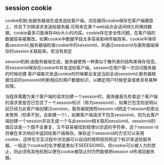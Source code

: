 ## session cookie
cookie机制:由服务器端生成发送给客户端，浏览器将cookie保存在客户端硬盘上，并且下次随请求发送给服务器.可用来在某个web站点会话间持久的保持数据。cookie最多只能保存4kb大小的内容。cookie存在安全性问题，在客户端的数据容易被篡改。如果cookie中数据字段太多容易影响传输效率。cookie中保存着sessionId,服务器端检查cookie中的sessionId，并通过sessionId与服务器端保存的session关联起来。若没有规定

session机制:由服务器端生成，服务器使用一种类似于散列表的结构来保存信息。将sessionId保存在cookie中并发送给客户端。session在用户第一次访问服务器的时候创建.客户端每次发送cookie的时候都会发送当前会话sessionId,服务器根据当前的sessionId判断相应的用户数据标识，以确定用户时候登录或者具有某种权限。  

当程序需要为某个客户端的请求创建一个session时，服务器首先检查这个客户端的请求里是否已包含了一个session标识（称为sessionid），如果已包含则说明以前已经为此客户端创建过session，服务器就按照session id把这个session检索出来使用（检索不到，会新建一个），如果客户端请求不包含sessionid，则为此客户端创建一个session并且生成一个与此session相关联的sessionid，sessionid的值应该是一个既不会重复，又不容易被找到规律以仿造的字符串，这个session id将被在本次响应中返回给客户端保存。保存这个sessionid的方式可以采用cookie，这样在交互过程中浏览器可以自动的按照规则把这个标识发送给服务器。一般这个cookie的名字都是类似于SEEESIONID。但cookie可以被人为的禁止，则必须有其他机制以便在cookie被禁止时仍然能够把session id传递回服务器。
